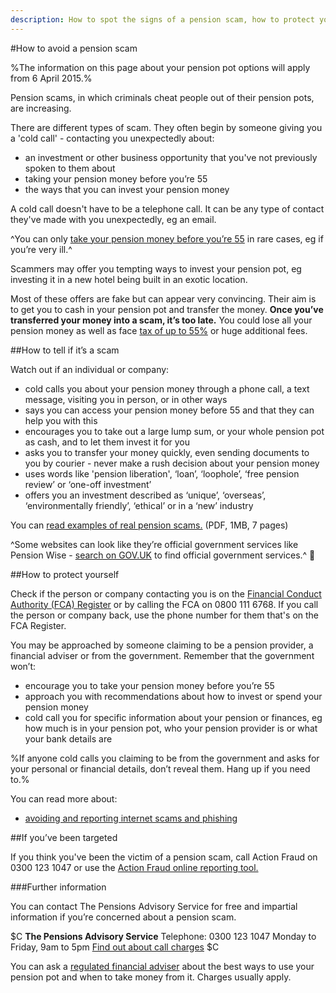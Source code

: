 ```yaml
---
description: How to spot the signs of a pension scam, how to protect yourself, and what to do if you've been targeted.
---
```


#How to avoid a pension scam

%The information on this page about your pension pot options will apply from 6 April 2015.%

Pension scams, in which criminals cheat people out of their pension pots, are increasing.

There are different types of scam. They often begin by someone giving you a 'cold call' - contacting you unexpectedly about:

- an investment or other business opportunity that you've not previously spoken to them about
- taking your pension money before you’re 55
- the ways that you can invest your pension money

A cold call doesn't have to be a telephone call. It can be any type of contact they've made with you unexpectedly, eg an email.

^You can only [take your pension money before you’re 55](https://www.gov.uk/early-retirement-pension/personal-and-workplace-pensions) in rare cases, eg if you’re very ill.^

Scammers may offer you tempting ways to invest your pension pot, eg investing it in a new hotel being built in an exotic location.

Most of these offers are fake but can appear very convincing. Their aim is to get you to cash in your pension pot and transfer the money. **Once you’ve transferred your money into a scam, it’s too late.** You could lose all your pension money as well as face [tax of up to 55%](https://www.gov.uk/tax-on-pension/higher-tax-on-unauthorised-payments) or huge additional fees.


##How to tell if it’s a scam

Watch out if an individual or company:

* cold calls you about your pension money through a phone call, a text message, visiting you in person, or in other ways
* says you can access your pension money before 55 and that they can help you with this
* encourages you to take out a large lump sum, or your whole pension pot as cash, and to let them invest it for you
* asks you to transfer your money quickly, even sending documents to you by courier - never make a rush decision about your pension money
* uses words like 'pension liberation', ‘loan’, ‘loophole’, ‘free pension review’ or ‘one-off investment’
* offers you an investment described as ‘unique’, ‘overseas’, ‘environmentally friendly’, ‘ethical’ or in a ‘new’ industry

You can [read examples of real pension scams.](http://www.pensionsadvisoryservice.org.uk/publications-files/uploads/pension-scam-booklet_7_page.pdf) (PDF, 1MB, 7 pages)

^Some websites can look like they’re official government services like Pension Wise - [search on GOV.UK](https://www.gov.uk) to find official government services.^


##How to protect yourself


Check if the person or company contacting you is on the [Financial Conduct Authority (FCA) Register](http://www.fca.org.uk/register) or by calling the FCA on 0800 111 6768. If you call the person or company back, use the phone number for them that's on the FCA Register.

You may be approached by someone claiming to be a pension provider, a financial adviser or from the government. Remember that the government won’t:

* encourage you to take your pension money before you’re 55
* approach you with recommendations about how to invest or spend your pension money
* cold call you for specific information about your pension or finances, eg how much is in your pension pot, who your pension provider is or what your bank details are

%If anyone cold calls you claiming to be from the government and asks for your personal or financial details, don’t reveal them. Hang up if you need to.%

You can read more about:

- [avoiding and reporting internet scams and phishing](https://www.gov.uk/report-suspicious-emails-websites-phishing)



##If you’ve been targeted


If you think you've been the victim of a pension scam, call Action Fraud on 0300 123 1047 or use the [Action Fraud online reporting tool.](http://www.actionfraud.police.uk/report-a-fraud-including-online-crime)


###Further information

You can contact The Pensions Advisory Service for free and impartial information if you’re
concerned about a pension scam.

$C
**The Pensions Advisory Service**
Telephone: 0300 123 1047
Monday to Friday, 9am to 5pm
[Find out about call charges](https://www.gov.uk/call-charges)
$C


You can ask a [regulated financial adviser](http://www.fsa.gov.uk/register/home.do) about the best ways to use your pension pot and when to take money from it. Charges usually apply.
